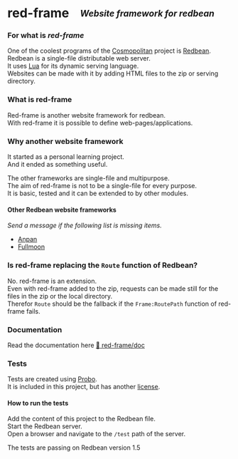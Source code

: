 # red-frame  <sub><sup>_Website framework for redbean_<sup><sub>

### For what is _red-frame_
One of the coolest programs of the [Cosmopolitan] project is [Redbean].  
Redbean is a single-file distributable web server.  
It uses [Lua] for its dynamic serving language.  
Websites can be made with it by adding HTML files to the zip or serving directory.

[Lua]: https://www.lua.org/manual/5.4/ "Lua 5.4 manual"
[Cosmopolitan]: https://github.com/jart/cosmopolitan "Github repository"
[Redbean]: https://github.com/jart/cosmopolitan/blob/master/tool/net/redbean.c "redbean.c"

### What is red-frame
Red-frame is another website framework for redbean.  
With red-frame it is possible to define web-pages/applications.

### Why another website framework
It started as a personal learning project.  
And it ended as something useful.

The other frameworks are single-file and multipurpose.  
The aim of red-frame is not to be a single-file for every purpose.  
It is basic, tested and it can be extended to by other modules.

#### Other Redbean website frameworks
_Send a message if the following list is missing items._

* [Anpan](https://git.sr.ht/~shakna/anpan "shakna")
* [Fullmoon](https://github.com/pkulchenko/fullmoon "pkulchenko")


### Is red-frame replacing the `Route` function of Redbean?
No. red-frame is an extension.  
Even with red-frame added to the zip, requests can be made still for the files in the zip or the local directory.  
Therefor `Route` should be the fallback if the `Frame:RoutePath` function of red-frame fails.

### Documentation
Read the documentation here [:link: red-frame/doc](./doc/README.md "Documentation")

### Tests
Tests are created using [Probo](https://github.com/w13b3/Probo "Probo: Lua unit test framework").  
It is included in this project, but has another [license](https://github.com/w13b3/Probo/blob/main/LICENSE "License of Probo").  

#### How to run the tests
Add the content of this project to the Redbean file.  
Start the Redbean server.  
Open a browser and navigate to the `/test` path of the server.

The tests are passing on Redbean version 1.5